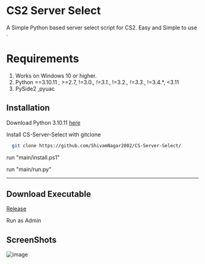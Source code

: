
# CS2 Server Select

A Simple Python based server select script for CS2. Easy and Simple to use .


# Requirements 
1. Works on Windows 10 or higher. 
2. Python ==3.10.11 , >=2.7, !=3.0.*, !=3.1.*, !=3.2.*, !=3.3.*, !=3.4.*, <3.11
3. PySide2 ,pyuac 






## Installation

Download Python 3.10.11 [here](https://www.python.org/downloads/release/python-31011/)

Install CS-Server-Select with gitclone

```bash
  git clone https://github.com/ShivamNagar2002/CS-Server-Select/
```
run "main/install.ps1" 

run "main/run.py"
__________________________________________________________
## Download Executable 
[Release](https://github.com/ShivamNagar2002/CS2-Server-Select/releases/)

Run as Admin


## ScreenShots
![image](https://github.com/user-attachments/assets/41c303bc-3afd-4dd7-894d-727c72f76ba6)

